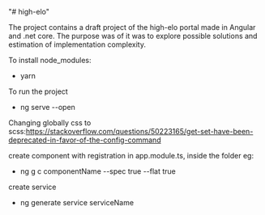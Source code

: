 "# high-elo" 

The project contains a draft project of the high-elo portal made in Angular and .net core.
The purpose was of it was to explore possible solutions and estimation of implementation complexity.

To install node_modules:
- yarn

To run the project
- ng serve --open

Changing globally css to scss:https://stackoverflow.com/questions/50223165/get-set-have-been-deprecated-in-favor-of-the-config-command

create component with registration in app.module.ts, inside the folder eg:
- ng g c componentName --spec true --flat true

create service
-  ng generate service serviceName
